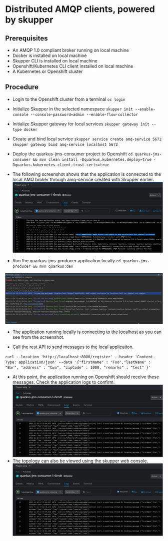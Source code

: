 # Distributed AMQP clients, powered by skupper

 ##  Prerequisites
 - An AMQP 1.0 compliant broker running on local machine
 - Docker is installed on local machine
 - Skupper CLI is installed on local machine
 - Openshift/Kubernetes CLI client installed on local machine
 - A Kubernetes or Openshift cluster

 ## Procedure
 - Login to the Openshift cluster from a terminal
 ``oc login``
- Initialize Skupper in the selected namespace
 ``skupper init --enable-console --console-password=admin --enable-flow-collector``
- Initialize Skupper gateway for local services
 `` skupper gateway init --type docker
  ``
- Create and bind local service
``skupper service create amq-service 5672
  skupper gateway bind amq-service localhost 5672
  ``
- Deploy the quarkus-jms-consumer project to Openshift
 ``cd quarkus-jms-consumer && mvn clean install -Dquarkus.kubernetes.deploy=true -Dquarkus.kubernetes-client.trust-certs=true``
- The following screenshot shows that the application is connected to the local AMQ broker through 
  amq-service created with Skupper earlier.
![img.png](img.png)

- Run the quarkus-jms-producer application locally 
 ``cd quarkus-jms-producer && mvn quarkus:dev``

![img_1.png](img_1.png)

- The application running locally is connecting to the localhost as you can see from the screenshot.

- Call the rest API to send messages to the local application.

``curl --location 'http://localhost:8080/register' --header 'Content-Type: application/json' --data '{"firstName" : "Foo","lastName" : "Bar",
"address" : "Cwa",
"zipCode" : 1000,
"remarks" : "test"
}'
``

- At this point, the application running on Openshift should receive these messages. Check the application logs to confirm.
![img_2.png](img_2.png)
- The topology can also be viewed using the skupper web console.
![img_3.png](img_3.png)
